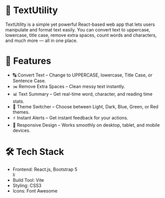 <h1>📝 TextUtility</h1>

<p>TextUtility is a simple yet powerful React-based web app that lets users manipulate and format text easily. You can convert text to uppercase, lowercase, title case, remove extra spaces, count words and characters, and much more — all in one place.</p>

<h1>🚀 Features</h1>
<ul>
<li>🔠 Convert Text – Change to UPPERCASE, lowercase, Title Case, or Sentence Case.</li>

<li>✂️ Remove Extra Spaces – Clean messy text instantly.</li>

<li>📊 Text Summary – Get real-time word, character, and reading time stats.</li>

<li>🎨 Theme Switcher – Choose between Light, Dark, Blue, Green, or Red themes.</li>

<li>⚡ Instant Alerts – Get instant feedback for your actions.</li>

<li>📱 Responsive Design – Works smoothly on desktop, tablet, and mobile devices.</li>
</ul>
<h1>🛠️ Tech Stack</h1>

<ul>
<li>Frontend: React.js, Bootstrap 5</li>li

<li>Build Tool: Vite</li>

<li>Styling: CSS3</li>

<li>Icons: Font Awesome</li>
</ul>
